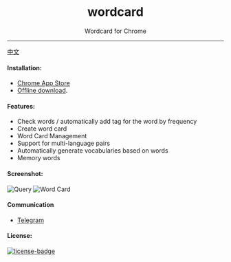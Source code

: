 <p align="center"></p>
<h1 align="center">wordcard</h1>
<p align="center">Wordcard for Chrome</p>
<p align="center" style="display:none">
   <a href="https://github.com/solobat/wordcard/releases"><img src="https://img.shields.io/badge/lastest_version-2.3.5.1-blue.svg"></a>
   <a target="_blank" href="https://chrome.google.com/webstore/detail/oegblnjiajbfeegijlnblepdodmnddbk"><img src="https://img.shields.io/badge/download-_chrome_webstore-brightgreen.svg"></a>
   <a href="http://static.oksteward.com/wordcard-2.3.5.1.crx"><img src="https://img.shields.io/badge/download-_crx-brightgreen.svg"></a>
</p>

***
[中文](./doc/README_CN.md)

#### Installation:
- [Chrome App Store](https://chrome.google.com/webstore/detail/oegblnjiajbfeegijlnblepdodmnddbk)
- [Offline download](http://static.oksteward.com/wordcard-2.3.5.1.crx).

#### Features:
+ Check words / automatically add tag for the word by frequency
+ Create word card
+ Word Card Management
+ Support for multi-language pairs
+ Automatically generate vocabularies based on words
+ Memory words

#### Screenshot:
![Query](https://i.imgur.com/w71e712.png)
![Word Card](https://i.imgur.com/DwzNsTe.png)

#### Communication
+ [Telegram](https://t.me/okwordcard)

#### License:
[![license-badge]][license-link]

<!-- Link -->
[version-badge]:    https://img.shields.io/badge/lastest_version-2.3.5.1-blue.svg
[version-link]:     https://github.com/solobat/wordcard
[chrome-badge]:     https://img.shields.io/badge/download-_chrome_webstore-brightgreen.svg
[chrome-link]:      https://chrome.google.com/webstore/detail/oegblnjiajbfeegijlnblepdodmnddbk
[offline-badge]:    https://img.shields.io/badge/download-_crx-brightgreen.svg
[offline-link]:     http://static.oksteward.com/wordcard-2.3.5.1.crx
[license-badge]:    https://img.shields.io/github/license/mashape/apistatus.svg
[license-link]:     https://opensource.org/licenses/MIT
